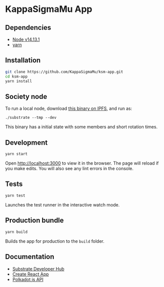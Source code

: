 # KappaSigmaMu App

## Dependencies

* [Node v14.13.1](#)
* [yarn](https://yarnpkg.com)

## Installation

```bash
git clone https://github.com/KappaSigmaMu/ksm-app.git
cd ksm-app
yarn install
```

## Society node
To run a local node, download [this binary on IPFS](https://gateway.pinata.cloud/ipfs/QmPbk5Xx3kHdWw4gDBiNTp6dSnzW8d2PAofE1TAh2Tpc9J), and run as:

`./substrate --tmp --dev`

This binary has a initial state with some members and short rotation times.


## Development

`yarn start`

Open [http://localhost:3000](http://localhost:3000) to view it in the browser.
The page will reload if you make edits. You will also see any lint errors in the console.

## Tests

`yarn test`

Launches the test runner in the interactive watch mode.

## Production bundle

`yarn build`

Builds the app for production to the `build` folder.

## Documentation

* [Substrate Developer Hub](https://substrate.dev)
* [Create React App](https://github.com/facebook/create-react-app)
* [Polkadot js API](https://polkadot.js.org/api)
